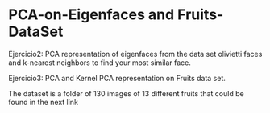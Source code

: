 # PCA-on-Eigenfaces and Fruits-DataSet

Ejercicio2: PCA representation of eigenfaces from the data set olivietti faces and k-nearest neighbors to find your most similar face.

Ejercicio3: PCA and Kernel PCA representation on Fruits data set.

The dataset is a folder of 130 images of 13 different fruits that could be found in the next link
